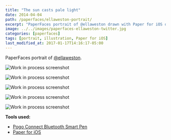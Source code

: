 ```yaml
---
title: "The sun casts pale light"
date: 2014-04-04
path: /paperfaces/ellaweston-portrait/
excerpt: "PaperFaces portrait of @ellaweston drawn with Paper for iOS on an iPad."
image: ../../images/paperfaces-ellaweston-twitter.jpg
categories: [paperfaces]
tags: [portrait, illustration, Paper for iOS]
last_modified_at: 2017-01-17T14:16:17-05:00
---
```


PaperFaces portrait of [@ellaweston](https://twitter.com/ellaweston).

![Work in process screenshot](../../images/paperfaces-ellaweston-process-1-lg.jpg)

![Work in process screenshot](../../images/paperfaces-ellaweston-process-2-lg.jpg)

![Work in process screenshot](../../images/paperfaces-ellaweston-process-3-lg.jpg)

![Work in process screenshot](../../images/paperfaces-ellaweston-process-4-lg.jpg)

![Work in process screenshot](../../images/paperfaces-ellaweston-process-5-lg.jpg)

**Tools used:**

- [Pogo Connect Bluetooth Smart Pen](https://www.amazon.com/gp/product/B009K448L4/ref=as_li_ss_tl?ie=UTF8&camp=1789&creative=390957&creativeASIN=B009K448L4&linkCode=as2&tag=mademist-20)
- [Paper for iOS](https://paper.bywetransfer.com/)
